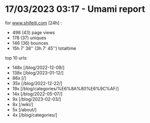 # 17/03/2023 03:17 - Umami report
for www.shifeiti.com [24h] :

 - 498 (43) page views
 - 178 (37) uniques
 - 146 (36) bounces
 - 15h 7' 38'' (3h 7' 45'') totaltime


top 10 urls:
 - 148x [/blog/2022-12-09/]
 - 138x [/blog/2023-01-12/]
 - 86x [/]
 - 35x [/blog/2022-12-22/]
 - 19x [/blog/categories/%E6%8A%80%E6%9C%AF/]
 - 14x [/blog/2022-05-07/]
 - 9x [/blog/2023-02-03/]
 - 8x [/wiki/]
 - 5x [/about/]
 - 4x [/blog/categories/]


